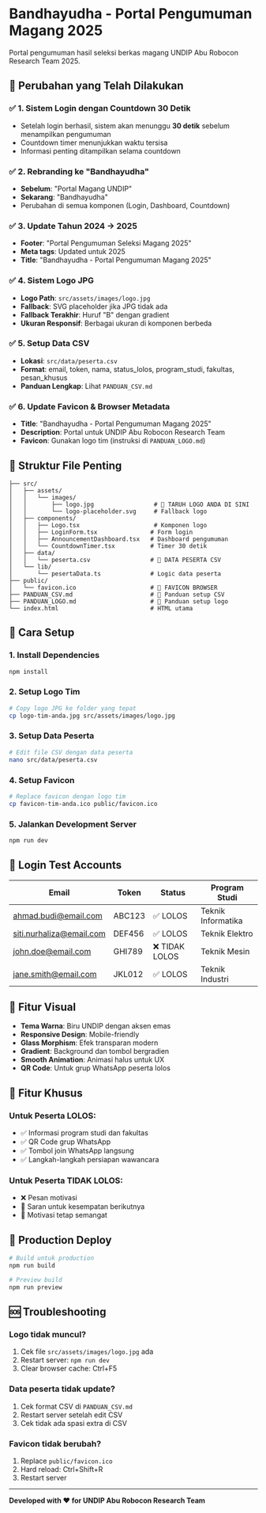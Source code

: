# Bandhayudha - Portal Pengumuman Magang 2025

Portal pengumuman hasil seleksi berkas magang UNDIP Abu Robocon Research Team 2025.

## 🚀 **Perubahan yang Telah Dilakukan**

### ✅ **1. Sistem Login dengan Countdown 30 Detik**

- Setelah login berhasil, sistem akan menunggu **30 detik** sebelum menampilkan pengumuman
- Countdown timer menunjukkan waktu tersisa
- Informasi penting ditampilkan selama countdown

### ✅ **2. Rebranding ke "Bandhayudha"**

- **Sebelum**: "Portal Magang UNDIP"
- **Sekarang**: "Bandhayudha"
- Perubahan di semua komponen (Login, Dashboard, Countdown)

### ✅ **3. Update Tahun 2024 → 2025**

- **Footer**: "Portal Pengumuman Seleksi Magang 2025"
- **Meta tags**: Updated untuk 2025
- **Title**: "Bandhayudha - Portal Pengumuman Magang 2025"

### ✅ **4. Sistem Logo JPG**

- **Logo Path**: `src/assets/images/logo.jpg`
- **Fallback**: SVG placeholder jika JPG tidak ada
- **Fallback Terakhir**: Huruf "B" dengan gradient
- **Ukuran Responsif**: Berbagai ukuran di komponen berbeda

### ✅ **5. Setup Data CSV**

- **Lokasi**: `src/data/peserta.csv`
- **Format**: email, token, nama, status_lolos, program_studi, fakultas, pesan_khusus
- **Panduan Lengkap**: Lihat `PANDUAN_CSV.md`

### ✅ **6. Update Favicon & Browser Metadata**

- **Title**: "Bandhayudha - Portal Pengumuman Magang 2025"
- **Description**: Portal untuk UNDIP Abu Robocon Research Team
- **Favicon**: Gunakan logo tim (instruksi di `PANDUAN_LOGO.md`)

## 📁 **Struktur File Penting**

```
├── src/
│   ├── assets/
│   │   └── images/
│   │       ├── logo.jpg                 # 🎯 TARUH LOGO ANDA DI SINI
│   │       └── logo-placeholder.svg     # Fallback logo
│   ├── components/
│   │   ├── Logo.tsx                     # Komponen logo
│   │   ├── LoginForm.tsx               # Form login
│   │   ├── AnnouncementDashboard.tsx   # Dashboard pengumuman
│   │   └── CountdownTimer.tsx          # Timer 30 detik
│   ├── data/
│   │   └── peserta.csv                 # 🎯 DATA PESERTA CSV
│   └── lib/
│       └── pesertaData.ts              # Logic data peserta
├── public/
│   └── favicon.ico                     # 🎯 FAVICON BROWSER
├── PANDUAN_CSV.md                      # 📖 Panduan setup CSV
├── PANDUAN_LOGO.md                     # 📖 Panduan setup logo
└── index.html                          # HTML utama
```

## 🔧 **Cara Setup**

### **1. Install Dependencies**

```bash
npm install
```

### **2. Setup Logo Tim**

```bash
# Copy logo JPG ke folder yang tepat
cp logo-tim-anda.jpg src/assets/images/logo.jpg
```

### **3. Setup Data Peserta**

```bash
# Edit file CSV dengan data peserta
nano src/data/peserta.csv
```

### **4. Setup Favicon**

```bash
# Replace favicon dengan logo tim
cp favicon-tim-anda.ico public/favicon.ico
```

### **5. Jalankan Development Server**

```bash
npm run dev
```

## 🎯 **Login Test Accounts**

| Email                    | Token  | Status         | Program Studi      |
| ------------------------ | ------ | -------------- | ------------------ |
| ahmad.budi@email.com     | ABC123 | ✅ LOLOS       | Teknik Informatika |
| siti.nurhaliza@email.com | DEF456 | ✅ LOLOS       | Teknik Elektro     |
| john.doe@email.com       | GHI789 | ❌ TIDAK LOLOS | Teknik Mesin       |
| jane.smith@email.com     | JKL012 | ✅ LOLOS       | Teknik Industri    |

## 🎨 **Fitur Visual**

- **Tema Warna**: Biru UNDIP dengan aksen emas
- **Responsive Design**: Mobile-friendly
- **Glass Morphism**: Efek transparan modern
- **Gradient**: Background dan tombol bergradien
- **Smooth Animation**: Animasi halus untuk UX
- **QR Code**: Untuk grup WhatsApp peserta lolos

## 📱 **Fitur Khusus**

### **Untuk Peserta LOLOS:**

- ✅ Informasi program studi dan fakultas
- ✅ QR Code grup WhatsApp
- ✅ Tombol join WhatsApp langsung
- ✅ Langkah-langkah persiapan wawancara

### **Untuk Peserta TIDAK LOLOS:**

- ❌ Pesan motivasi
- 📝 Saran untuk kesempatan berikutnya
- 💪 Motivasi tetap semangat

## 🚀 **Production Deploy**

```bash
# Build untuk production
npm run build

# Preview build
npm run preview
```

## 🆘 **Troubleshooting**

### **Logo tidak muncul?**

1. Cek file `src/assets/images/logo.jpg` ada
2. Restart server: `npm run dev`
3. Clear browser cache: Ctrl+F5

### **Data peserta tidak update?**

1. Cek format CSV di `PANDUAN_CSV.md`
2. Restart server setelah edit CSV
3. Cek tidak ada spasi extra di CSV

### **Favicon tidak berubah?**

1. Replace `public/favicon.ico`
2. Hard reload: Ctrl+Shift+R
3. Restart server

---

**Developed with ❤️ for UNDIP Abu Robocon Research Team**
